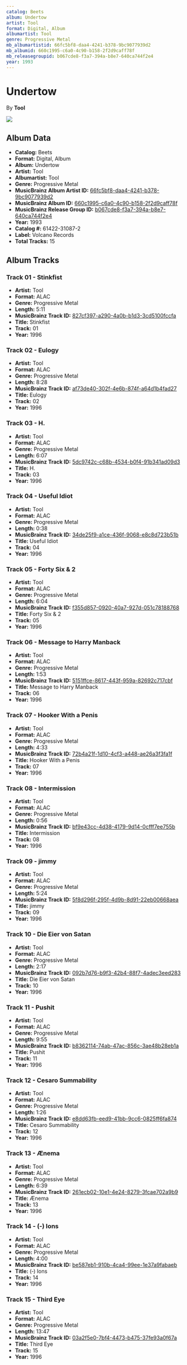 ```yaml
---
catalog: Beets
album: Undertow
artist: Tool
format: Digital, Album
albumartist: Tool
genre: Progressive Metal
mb_albumartistid: 66fc5bf8-daa4-4241-b378-9bc9077939d2
mb_albumid: 660c1995-c6a0-4c90-b158-2f2d9caff78f
mb_releasegroupid: b067cde8-f3a7-394a-b8e7-640ca744f2e4
year: 1993
---
```


# Undertow

By **Tool**

![](../../assets/beetscovers/Tool-Undertow.jpg)

## Album Data

- **Catalog:** Beets
- **Format:** Digital, Album
- **Album:** Undertow
- **Artist:** Tool
- **Albumartist:** Tool
- **Genre:** Progressive Metal
- **MusicBrainz Album Artist ID:** [66fc5bf8-daa4-4241-b378-9bc9077939d2](https://musicbrainz.org/artist/66fc5bf8-daa4-4241-b378-9bc9077939d2)
- **MusicBrainz Album ID:** [660c1995-c6a0-4c90-b158-2f2d9caff78f](https://musicbrainz.org/release/660c1995-c6a0-4c90-b158-2f2d9caff78f)
- **MusicBrainz Release Group ID:** [b067cde8-f3a7-394a-b8e7-640ca744f2e4](https://musicbrainz.org/release-group/b067cde8-f3a7-394a-b8e7-640ca744f2e4)
- **Year:** 1993
- **Catalog #:** 61422-31087-2
- **Label:** Volcano Records
- **Total Tracks:** 15

## Album Tracks

### Track 01 - Stinkfist

- **Artist:** Tool
- **Format:** ALAC
- **Genre:** Progressive Metal
- **Length:** 5:11
- **MusicBrainz Track ID:** [827cf397-a290-4a0b-b1d3-3cd5100fccfa](https://musicbrainz.org/recording/827cf397-a290-4a0b-b1d3-3cd5100fccfa)
- **Title:** Stinkfist
- **Track:** 01
- **Year:** 1996

### Track 02 - Eulogy

- **Artist:** Tool
- **Format:** ALAC
- **Genre:** Progressive Metal
- **Length:** 8:28
- **MusicBrainz Track ID:** [af73de40-302f-4e6b-874f-a64d1b4fad27](https://musicbrainz.org/recording/af73de40-302f-4e6b-874f-a64d1b4fad27)
- **Title:** Eulogy
- **Track:** 02
- **Year:** 1996

### Track 03 - H.

- **Artist:** Tool
- **Format:** ALAC
- **Genre:** Progressive Metal
- **Length:** 6:07
- **MusicBrainz Track ID:** [5dc9742c-c68b-4534-b0f4-91b341ad09d3](https://musicbrainz.org/recording/5dc9742c-c68b-4534-b0f4-91b341ad09d3)
- **Title:** H.
- **Track:** 03
- **Year:** 1996

### Track 04 - Useful Idiot

- **Artist:** Tool
- **Format:** ALAC
- **Genre:** Progressive Metal
- **Length:** 0:38
- **MusicBrainz Track ID:** [34de25f9-a1ce-436f-9068-e8c8d723b51b](https://musicbrainz.org/recording/34de25f9-a1ce-436f-9068-e8c8d723b51b)
- **Title:** Useful Idiot
- **Track:** 04
- **Year:** 1996

### Track 05 - Forty Six & 2

- **Artist:** Tool
- **Format:** ALAC
- **Genre:** Progressive Metal
- **Length:** 6:04
- **MusicBrainz Track ID:** [f355d857-0920-40a7-927d-051c78188768](https://musicbrainz.org/recording/f355d857-0920-40a7-927d-051c78188768)
- **Title:** Forty Six & 2
- **Track:** 05
- **Year:** 1996

### Track 06 - Message to Harry Manback

- **Artist:** Tool
- **Format:** ALAC
- **Genre:** Progressive Metal
- **Length:** 1:53
- **MusicBrainz Track ID:** [5151ffce-8617-443f-959a-82692c717cbf](https://musicbrainz.org/recording/5151ffce-8617-443f-959a-82692c717cbf)
- **Title:** Message to Harry Manback
- **Track:** 06
- **Year:** 1996

### Track 07 - Hooker With a Penis

- **Artist:** Tool
- **Format:** ALAC
- **Genre:** Progressive Metal
- **Length:** 4:33
- **MusicBrainz Track ID:** [72b4a21f-1d10-4cf3-a448-ae26a3f3fa1f](https://musicbrainz.org/recording/72b4a21f-1d10-4cf3-a448-ae26a3f3fa1f)
- **Title:** Hooker With a Penis
- **Track:** 07
- **Year:** 1996

### Track 08 - Intermission

- **Artist:** Tool
- **Format:** ALAC
- **Genre:** Progressive Metal
- **Length:** 0:56
- **MusicBrainz Track ID:** [bf9e43cc-4d38-4179-9d14-0cfff7ee755b](https://musicbrainz.org/recording/bf9e43cc-4d38-4179-9d14-0cfff7ee755b)
- **Title:** Intermission
- **Track:** 08
- **Year:** 1996

### Track 09 - jimmy

- **Artist:** Tool
- **Format:** ALAC
- **Genre:** Progressive Metal
- **Length:** 5:24
- **MusicBrainz Track ID:** [5f8d296f-295f-4d9b-8d91-22eb00668aea](https://musicbrainz.org/recording/5f8d296f-295f-4d9b-8d91-22eb00668aea)
- **Title:** jimmy
- **Track:** 09
- **Year:** 1996

### Track 10 - Die Eier von Satan

- **Artist:** Tool
- **Format:** ALAC
- **Genre:** Progressive Metal
- **Length:** 2:17
- **MusicBrainz Track ID:** [092b7d76-b9f3-42b4-88f7-4adec3eed283](https://musicbrainz.org/recording/092b7d76-b9f3-42b4-88f7-4adec3eed283)
- **Title:** Die Eier von Satan
- **Track:** 10
- **Year:** 1996

### Track 11 - Pushit

- **Artist:** Tool
- **Format:** ALAC
- **Genre:** Progressive Metal
- **Length:** 9:55
- **MusicBrainz Track ID:** [b8362114-74ab-47ac-856c-3ae48b28eb1a](https://musicbrainz.org/recording/b8362114-74ab-47ac-856c-3ae48b28eb1a)
- **Title:** Pushit
- **Track:** 11
- **Year:** 1996

### Track 12 - Cesaro Summability

- **Artist:** Tool
- **Format:** ALAC
- **Genre:** Progressive Metal
- **Length:** 1:26
- **MusicBrainz Track ID:** [e8dd63fb-eed9-41bb-9cc6-0825ff6fa874](https://musicbrainz.org/recording/e8dd63fb-eed9-41bb-9cc6-0825ff6fa874)
- **Title:** Cesaro Summability
- **Track:** 12
- **Year:** 1996

### Track 13 - Ænema

- **Artist:** Tool
- **Format:** ALAC
- **Genre:** Progressive Metal
- **Length:** 6:39
- **MusicBrainz Track ID:** [261ecb02-10e1-4e24-8279-3fcae702a9b9](https://musicbrainz.org/recording/261ecb02-10e1-4e24-8279-3fcae702a9b9)
- **Title:** Ænema
- **Track:** 13
- **Year:** 1996

### Track 14 - (‐) Ions

- **Artist:** Tool
- **Format:** ALAC
- **Genre:** Progressive Metal
- **Length:** 4:00
- **MusicBrainz Track ID:** [be587eb1-910b-4ca4-99ee-1e37a9fabaeb](https://musicbrainz.org/recording/be587eb1-910b-4ca4-99ee-1e37a9fabaeb)
- **Title:** (‐) Ions
- **Track:** 14
- **Year:** 1996

### Track 15 - Third Eye

- **Artist:** Tool
- **Format:** ALAC
- **Genre:** Progressive Metal
- **Length:** 13:47
- **MusicBrainz Track ID:** [03a2f5e0-7bf4-4473-b475-37fe93a0f67a](https://musicbrainz.org/recording/03a2f5e0-7bf4-4473-b475-37fe93a0f67a)
- **Title:** Third Eye
- **Track:** 15
- **Year:** 1996

